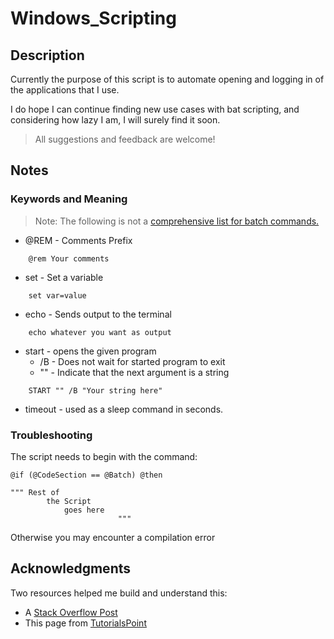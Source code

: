 # Windows_Scripting
## Description
Currently the purpose of this script is to automate opening and logging in of the applications that I use.

I do hope I can continue finding new use cases with bat scripting, and considering how lazy I am, I will surely find it soon. 

> All suggestions and feedback are welcome!

## Notes
### Keywords and Meaning 
> Note: The following is not a [comprehensive list for batch commands.](https://www.tutorialspoint.com/batch_script/batch_script_commands.htm) 

- @REM - Comments Prefix
```DOS
    @rem Your comments
```
- set - Set a variable
```DOS
    set var=value
```
- echo - Sends output to the terminal
```DOS
    echo whatever you want as output
```
- start - opens the given program
    - /B - Does not wait for started program to exit
    - "" - Indicate that the next argument is a string
```DOS
    START "" /B "Your string here"
```
- timeout - used as a sleep command in seconds.
### Troubleshooting
The script needs to begin with the command:
```DOS
@if (@CodeSection == @Batch) @then

""" Rest of 
        the Script
            goes here
                        """
```
Otherwise you may encounter a compilation error

## Acknowledgments
Two resources helped me build and understand this:
- A [Stack Overflow Post](https://stackoverflow.com/questions/17038282/press-keyboard-keys-using-a-batch-file) 
- This page from [TutorialsPoint](https://www.tutorialspoint.com/batch_script/batch_script_commands.htm)